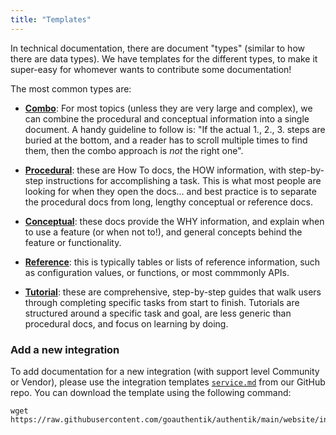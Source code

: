 ```yaml
---
title: "Templates"
---
```


In technical documentation, there are document "types" (similar to how there are data types). We have templates for the different types, to make it super-easy for whomever wants to contribute some documentation!

The most common types are:

- [**Combo**](./combo.md): For most topics (unless they are very large and complex), we can combine the procedural and conceptual information into a single document. A handy guideline to follow is: "If the actual 1., 2., 3. steps are buried at the bottom, and a reader has to scroll multiple times to find them, then the combo approach is _not_ the right one".

- [**Procedural**](./procedural.md): these are How To docs, the HOW information, with step-by-step instructions for accomplishing a task. This is what most people are looking for when they open the docs... and best practice is to separate the procedural docs from long, lengthy conceptual or reference docs.

- [**Conceptual**](./conceptual.md): these docs provide the WHY information, and explain when to use a feature (or when not to!), and general concepts behind the feature or functionality.

- [**Reference**](./reference.md): this is typically tables or lists of reference information, such as configuration values, or functions, or most commmonly APIs.

- [**Tutorial**](./tutorial-template.mdx): these are comprehensive, step-by-step guides that walk users through completing specific tasks from start to finish. Tutorials are structured around a specific task and goal, are less generic than procedural docs, and focus on learning by doing.

### Add a new integration

To add documentation for a new integration (with support level Community or Vendor), please use the integration templates [`service.md`](https://github.com/goauthentik/authentik/blob/main/website/integrations/template/service.md) from our GitHub repo. You can download the template using the following command:

```shell
wget https://raw.githubusercontent.com/goauthentik/authentik/main/website/integrations/template/service.md
```
